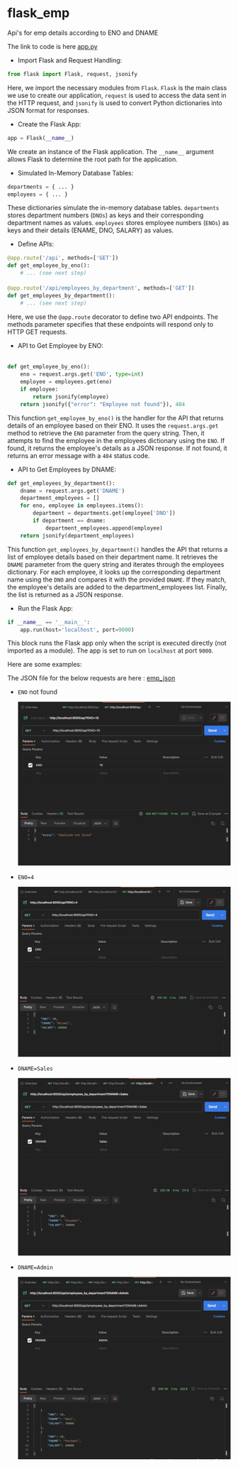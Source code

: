 # flask_emp

Api's for emp details according to ENO and DNAME

The link to code is here [app.py](./app.py)

- Import Flask and Request Handling:

```python
from flask import Flask, request, jsonify
```

Here, we import the necessary modules from `Flask`. `Flask` is the main class we use to create our application, `request` is used to access the data sent in the HTTP request, and `jsonify` is used to convert Python dictionaries into JSON format for responses.

- Create the Flask App:

```python
app = Flask(__name__)
```

We create an instance of the Flask application. The `__name__` argument allows Flask to determine the root path for the application.

- Simulated In-Memory Database Tables:

```python
departments = { ... }
employees = { ... }
```

These dictionaries simulate the in-memory database tables. `departments` stores department numbers (`DNOs`) as keys and their corresponding department names as values. `employees` stores employee numbers (`ENOs`) as keys and their details (ENAME, DNO, SALARY) as values.

- Define APIs:

```python
@app.route('/api', methods=['GET'])
def get_employee_by_eno():
    # ... (see next step)

@app.route('/api/employees_by_department', methods=['GET'])
def get_employees_by_department():
    # ... (see next step)
```

Here, we use the `@app.route` decorator to define two API endpoints. The methods parameter specifies that these endpoints will respond only to HTTP GET requests.

- API to Get Employee by ENO:

```python

def get_employee_by_eno():
    eno = request.args.get('ENO', type=int)
    employee = employees.get(eno)
    if employee:
        return jsonify(employee)
    return jsonify({"error": "Employee not found"}), 404
```

This function `get_employee_by_eno()` is the handler for the API that returns details of an employee based on their ENO. It uses the `request.args.get` method to retrieve the `ENO` parameter from the query string. Then, it attempts to find the employee in the employees dictionary using the `ENO`. If found, it returns the employee's details as a JSON response. If not found, it returns an error message with a `404` status code.

- API to Get Employees by DNAME:

```python
def get_employees_by_department():
    dname = request.args.get('DNAME')
    department_employees = []
    for eno, employee in employees.items():
        department = departments.get(employee['DNO'])
        if department == dname:
            department_employees.append(employee)
    return jsonify(department_employees)
```

This function `get_employees_by_department()` handles the API that returns a list of employee details based on their department name. It retrieves the `DNAME` parameter from the query string and iterates through the employees dictionary. For each employee, it looks up the corresponding department name using the `DNO` and compares it with the provided `DNAME`. If they match, the employee's details are added to the department_employees list. Finally, the list is returned as a JSON response.

- Run the Flask App:

```python
if __name__ == '__main__':
    app.run(host='localhost', port=9000)
```

This block runs the Flask app only when the script is executed directly (not imported as a module). The app is set to run on `localhost` at port `9000`.

Here are some examples:

The JSON file for the below requests are here : [emp_json](./emp_basic.postman_collection.json)

- `ENO` not found

    <img src="./Images/ENO_notfound.png" />

- `ENO=4`

    <img src="./Images/ENO_found.png" />

- `DNAME=Sales`

    <img src="./Images/DNAME_Sales.png" />

- `DNAME=Admin`

    <img src="./Images/DNAME_admin.png" />
